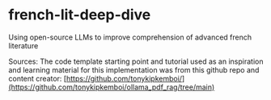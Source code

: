 # french-lit-deep-dive
Using open-source LLMs to improve comprehension of advanced french literature 



Sources:
The code template starting point and tutorial used as an inspiration and learning material for this implementation was from this github repo and content creator: [https://github.com/tonykipkemboi/](https://github.com/tonykipkemboi/ollama_pdf_rag/tree/main)

